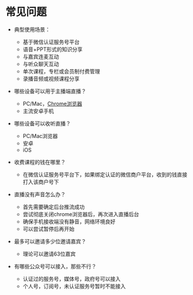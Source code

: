 # 常见问题

- 典型使用场景：
    - 基于微信认证服务号平台
    - 语音+PPT形式的知识分享
    - 与嘉宾连麦互动
    - 与听众聊天互动
    - 单次课程，专栏或会员制付费管理
    - 录播音频或视频课程分享


- 哪些设备可以用于主播端直播？
    - PC/Mac，[Chrome浏览器](http://www.google.cn/intl/zh-CN/chrome/browser/desktop/index.html)
    - 主流安卓手机


- 哪些设备可以收听直播？
    - PC/Mac浏览器
    - 安卓
    - iOS


- 收费课程的钱在哪里？
    - 在微信认证服务号平台下，如果绑定认证的微信商户平台，收到的钱直接打入该商户号下


- 直播没有声音怎么办？
    - 首先需要确定后台推流成功
    - 尝试彻底关闭chrome浏览器后，再次进入直播后台
    - 确保手机接收端没有静音，网络环境良好
    - 可以尝试暂停后再开始


- 最多可以邀请多少位邀请嘉宾？
    - 理论可以邀请63位嘉宾


- 有哪些公众号可以接入，那些不行？
    - 认证过的服务号，媒体号，政府号可以接入
    - 个人号，订阅号，未认证服务号暂时不能接入
